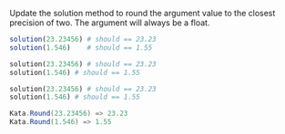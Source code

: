 Update the solution method to round the argument value to the closest precision of two. The argument will always
be a float.

```r
solution(23.23456) # should == 23.23
solution(1.546)    # should == 1.55
```
```python
solution(23.23456) # should == 23.23
solution(1.546) # should == 1.55
```
```ruby
solution(23.23456) # should == 23.23
solution(1.546) # should == 1.55
```
```csharp
Kata.Round(23.23456) => 23.23
Kata.Round(1.546) => 1.55
```